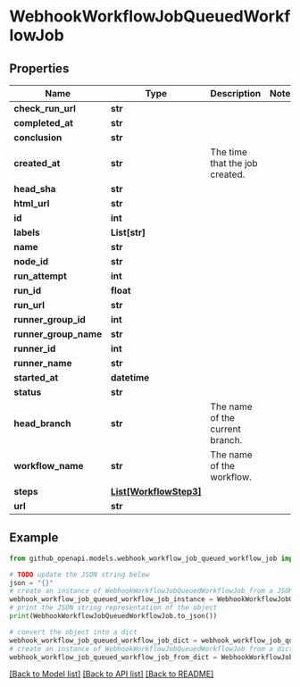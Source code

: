 # WebhookWorkflowJobQueuedWorkflowJob


## Properties

Name | Type | Description | Notes
------------ | ------------- | ------------- | -------------
**check_run_url** | **str** |  | 
**completed_at** | **str** |  | 
**conclusion** | **str** |  | 
**created_at** | **str** | The time that the job created. | 
**head_sha** | **str** |  | 
**html_url** | **str** |  | 
**id** | **int** |  | 
**labels** | **List[str]** |  | 
**name** | **str** |  | 
**node_id** | **str** |  | 
**run_attempt** | **int** |  | 
**run_id** | **float** |  | 
**run_url** | **str** |  | 
**runner_group_id** | **int** |  | 
**runner_group_name** | **str** |  | 
**runner_id** | **int** |  | 
**runner_name** | **str** |  | 
**started_at** | **datetime** |  | 
**status** | **str** |  | 
**head_branch** | **str** | The name of the current branch. | 
**workflow_name** | **str** | The name of the workflow. | 
**steps** | [**List[WorkflowStep3]**](WorkflowStep3.md) |  | 
**url** | **str** |  | 

## Example

```python
from github_openapi.models.webhook_workflow_job_queued_workflow_job import WebhookWorkflowJobQueuedWorkflowJob

# TODO update the JSON string below
json = "{}"
# create an instance of WebhookWorkflowJobQueuedWorkflowJob from a JSON string
webhook_workflow_job_queued_workflow_job_instance = WebhookWorkflowJobQueuedWorkflowJob.from_json(json)
# print the JSON string representation of the object
print(WebhookWorkflowJobQueuedWorkflowJob.to_json())

# convert the object into a dict
webhook_workflow_job_queued_workflow_job_dict = webhook_workflow_job_queued_workflow_job_instance.to_dict()
# create an instance of WebhookWorkflowJobQueuedWorkflowJob from a dict
webhook_workflow_job_queued_workflow_job_from_dict = WebhookWorkflowJobQueuedWorkflowJob.from_dict(webhook_workflow_job_queued_workflow_job_dict)
```
[[Back to Model list]](../README.md#documentation-for-models) [[Back to API list]](../README.md#documentation-for-api-endpoints) [[Back to README]](../README.md)


